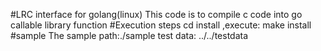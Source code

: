 #LRC interface for golang(linux)
This code is to compile c code into go callable library function
#Execution steps
cd install ,execute:
  make install
#sample
The sample path:./sample
test data: ../../testdata

